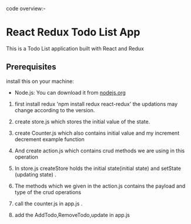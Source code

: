 code overview:-

# React Redux Todo List App

This is a Todo List application built with React and Redux
## Prerequisites

install this on your machine:

- Node.js: You can download it from [nodejs.org](https://nodejs.org/)

1) first install redux 'npm install redux react-redux' the updations may change according to the version.


2) create store.js which stores the initial value of the state.


3) create Counter.js which also contains initial value and my increment decrement example function 

4) And create action.js which contains crud methods we are using in this operation

5) In store.js createStore holds the initial state(initial state) and setState (updating state) .

6) The methods which we given in the action.js contains the payload and type of the crud operations

7) call the counter.js <Counterr> in app.js .

8) add the AddTodo,RemoveTodo,update in app.js 

